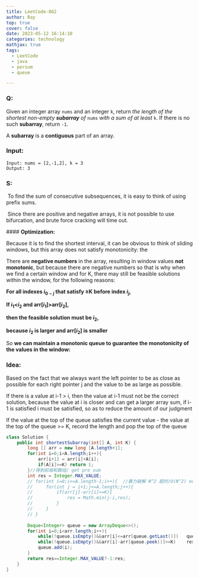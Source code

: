 ```yaml
---
title: LeetCode-862
author: Ray
top: true
cover: false
date: 2023-05-12 16:14:10
categories: technology
mathjax: true
tags: 
  - LeetCode
  - java
  - persum
  - queue

---
```


### Q:

Given an integer array `nums` and an integer `k`, return *the length of the shortest non-empty **subarray** of* `nums` *with a sum of at least* `k`. If there is no such **subarray**, return `-1`.

A **subarray** is a **contiguous** part of an array.

<!-- more -->

### Input:

```
Input: nums = [2,-1,2], k = 3
Output: 3
```

### S:

​		To find the sum of consecutive subsequences, it is easy to think of using prefix sums.

​		Since there are positive and negative arrays, it is not possible to use bifurcation, and brute force cracking will time out.

\#### **Optimization:**

Because it is to find the shortest interval, it can be obvious to think of sliding windows, but this array does not satisfy monotonicity: the

There are **negative numbers** in the array, resulting in window values **not monotonic**, but because there are negative numbers so that is why when we find a certain window and for K, there may still be feasible solutions within the window, for the following reasons:

**For all indexes ${i_{0-j}}$ that satisfy ≥K before index $i_j$,**

**If $i_1$<$i_2$ and arr[$i_1$]>arr[$i_2$],**

 **then the feasible solution must be $i_2$,**

 **because $i_2$ is larger and arr[$i_2$] is smaller**

So  **we can maintain a monotonic queue to guarantee the monotonicity of the values in the window:**

### Idea:

Based on the fact that we always want the left pointer to be as close as possible for each right pointer j and the value to be as large as possible.

If there is a value at i-1 > i, then the value at i-1 must not be the correct solution, because the value at i is closer and can get a larger array sum, if i-1 is satisfied i must be satisfied, so as to reduce the amount of our judgment

If the value at the top of the queue satisfies the current value - the value at the top of the queue >= K, record the length and pop the top of the queue



```java
class Solution {
    public int shortestSubarray(int[] A, int K) {
        long [] arr = new long [A.length+1];
        for(int i=0;i<A.length;i++){
            arr[i+1] = arr[i]+A[i];
            if(A[i]>=K) return 1;
        }//得到前缀和数组/ get pre sum
        int res = Integer.MAX_VALUE;
        // for(int i=0;i<=A.length-1;i++){  //暴力破解 N^2 超时/O(N^2) out time
        //     for(int j = i+1;j<=A.length;j++){
        //         if(arr[j]-arr[i]>=K){
        //             res = Math.min(j-i,res);
        //         }
        //     }
        // }
      	
        Deque<Integer> queue = new ArrayDeque<>();
        for(int i=0;i<arr.length;i++){
            while(!queue.isEmpty()&&arr[i]<=arr[queue.getLast()])   queue.removeLast();
            while(!queue.isEmpty()&&arr[i]-arr[queue.peek()]>=K)    res = Math.min(res,i-queue.poll());
            queue.add(i);
        }
        return res==Integer.MAX_VALUE?-1:res;
    }
}
```

